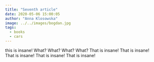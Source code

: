 ```yaml
---
title: "Seventh article"
date: 2020-05-06 15:00:05
author: "Anna Klosowska"
image: ../../images/bogdan.jpg
tags:
  - books
  - cars
---
```


this is insane!
What?
What?
What?
What?
That is insane!
That is insane!
That is insane!
That is insane!
That is insane! 
